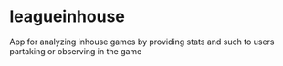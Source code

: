 # leagueinhouse

App for analyzing inhouse games by providing stats and such to users partaking or observing in the game
